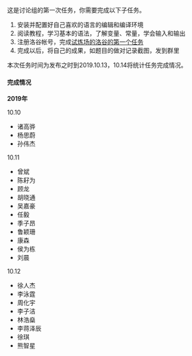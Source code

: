 这是讨论组的第一次任务，你需要完成以下子任务。

1. 安装并配置好自己喜欢的语言的编辑和编译环境
2. 阅读教程，学习基本的语法，了解变量、常量，学会输入和输出
3. 注册洛谷帐号，完成[试炼场的洛谷的第一个任务](https://www.luogu.org/training/mainpage)
4. 完成以后，将自己的成果，如题目的做对记录截图，发到群里

本次任务时间为发布之时到2019.10.13，10.14将统计任务完成情况。



#### 完成情况

**2019年**

10.10

- 诸高骅
- 杨思蔚
- 孙伟杰

10.11

- 曾斌
- 陈耔为
- 顾龙
- 胡晓通
- 吴嘉豪
- 任毅
- 季子昂
- 鲁颖珊
- 康森
- 侯为栋
- 刘晨

10.12

- 徐人杰
- 李泳霆
- 周化宇
- 李子洁
- 林浩燊
- 李蒋泽辰
- 徐琪
- 熊智星